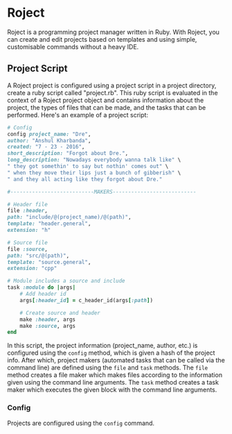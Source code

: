 # Roject

Roject is a programming project manager written in Ruby. With Roject, you can create and edit projects based on templates and using simple, customisable commands without a heavy IDE.

## Project Script

A Roject project is configured using a project script in a project directory, create a ruby script called "project.rb". This ruby script is evaluated in the context of a Roject project object and contains information about the project, the types of files that can be made, and the tasks that can be performed. Here's an example of a project script:

```ruby
# Config
config project_name: "Dre",
author: "Anshul Kharbanda",
created: "7 - 23 - 2016",
short_description: "Forgot about Dre.",
long_description: "Nowadays everybody wanna talk like" \
" they got somethin' to say but nothin' comes out" \
" when they move their lips just a bunch of gibberish" \
" and they all acting like they forgot about Dre."

#---------------------------MAKERS---------------------------

# Header file
file :header, 
path: "include/@(project_name)/@(path)",
template: "header.general",
extension: "h"

# Source file
file :source, 
path: "src/@(path)",
template: "source.general",
extension: "cpp"

# Module includes a source and include
task :module do |args|
	# Add header id
	args[:header_id] = c_header_id(args[:path])

	# Create source and header
	make :header, args
	make :source, args
end
```

In this script, the project information (project_name, author, etc.) is configured using the `config` method, which is given a hash of the project info. After which, project makers (automated tasks that can be called via the command line) are defined using the `file` and `task` methods. The `file` method creates a file maker which makes files according to the information given using the command line arguments. The `task` method creates a task maker which executes the given block with the command line arguments.

### Config

Projects are configured using the `config` command.